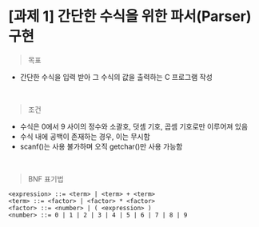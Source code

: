 # [과제 1] 간단한 수식을 위한 파서(Parser) 구현

> 목표

- 간단한 수식을 입력 받아 그 수식의 값을 출력하는 C 프로그램 작성

<br>

> 조건

- 수식은 0에서 9 사이의 정수와 소괄호, 덧셈 기호, 곱셈 기호로만 이루어져 있음
- 수식 내에 공백이 존재하는 경우, 이는 무시함
- scanf()는 사용 불가하며 오직 getchar()만 사용 가능함

<br>

> BNF 표기법

```
<expression> ::= <term> | <term> + <term>
<term> ::= <factor> | <factor> * <factor>
<factor> ::= <number> | ( <expression> )
<number> ::= 0 | 1 | 2 | 3 | 4 | 5 | 6 | 7 | 8 | 9 
```